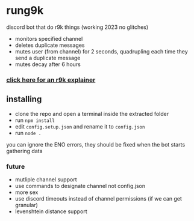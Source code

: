 # rung9k
discord bot that do r9k things (working 2023 no glitches)

- monitors specified channel
- deletes duplicate messages
- mutes user (from channel) for 2 seconds, quadrupling each time they send a duplicate message
- mutes decay after 6 hours

### [click here for an r9k explainer](https://blog.xkcd.com/2008/01/14/robot9000-and-xkcd-signal-attacking-noise-in-chat/)

## installing
- clone the repo and open a terminal inside the extracted folder
- run `npm install`
- edit `config.setup.json` and rename it to `config.json`
- run `node .`

you can ignore the ENO errors, they should be fixed when the bot starts gathering data

### future
- mutliple channel support
- use commands to designate channel not config.json
- more sex
- use discord timeouts instead of channel permissions (if we can get granular)
- levenshtein distance support
